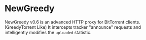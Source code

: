 # NewGreedy
NewGreedy v0.6 is an advanced HTTP proxy for BitTorrent clients. (GreedyTorrent Like) It intercepts tracker "announce" requests and intelligently modifies the `uploaded` statistic. 
